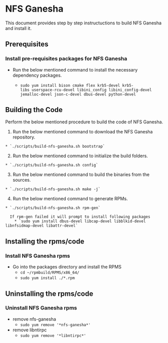 # NFS Ganesha

This document provides step by step instructuctions to build NFS Ganesha and install it.

## Prerequisites

  ### Install pre-requisites packages for NFS Ganesha
  
  * Run the below mentioned command to install the necessary dependency packages.
  
    * `sudo yum install bison cmake flex krb5-devel krb5-libs userspace-rcu-devel libini_config libini_config-devel jemalloc-devel json-c-devel dbus-devel python-devel`
    
## Building the Code
  
  Perform the below mentioned procedure to build the code of NFS Ganesha.
  
  1. Run the below mentioned command to download the NFS Ganesha repository.
  
    * `./scripts/build-nfs-ganesha.sh bootstrap`
    
  2. Run the below mentioned command to initialize the build folders.
  
    * `./scripts/build-nfs-ganesha.sh config`
    
  3. Run the below mentioned command to build the binaries from the sources.
  
    * `./scripts/build-nfs-ganesha.sh make -j`
    
  4. Run the below mentioned command to generate RPMs.
  
    * `./scripts/build-nfs-ganesha.sh rpm-gen`
    
      If rpm-gen failed it will prompt to install following packages
        * `sudo yum install dbus-devel libcap-devel libblkid-devel libnfsidmap-devel libattr-devel`

## Installing the rpms/code
  
  ### Install NFS Ganesha rpms
  * Go into the packages directory and install the RPMS
    * `cd ~/rpmbuild/RPMS/x86_64/`
    * `sudo yum install ./*.rpm`

## Uninstalling the rpms/code
  
  ### Uninstall NFS Ganesha rpms
  * remove nfs-ganesha
    * `sudo yum remove '*nfs-ganesha*'`
  * remove libntirpc
    * `sudo yum remove '*libntirpc*'`
